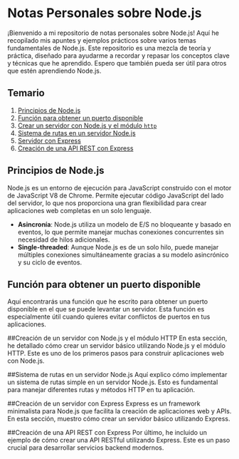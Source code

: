 # Notas Personales sobre Node.js

¡Bienvenido a mi repositorio de notas personales sobre Node.js! Aquí he recopilado mis apuntes y ejemplos prácticos sobre varios temas fundamentales de Node.js. Este repositorio es una mezcla de teoría y práctica, diseñado para ayudarme a recordar y repasar los conceptos clave y técnicas que he aprendido. Espero que también pueda ser útil para otros que estén aprendiendo Node.js.

## Temario

1. [Principios de Node.js](#principios-de-nodejs)
2. [Función para obtener un puerto disponible](#función-para-obtener-un-puerto-disponible)
3. [Crear un servidor con Node.js y el módulo `http`](#crear-un-servidor-con-nodejs-y-el-módulo-http)
4. [Sistema de rutas en un servidor Node.js](#sistema-de-rutas-en-un-servidor-nodejs)
5. [Servidor con Express](#servidor-con-express)
6. [Creación de una API REST con Express](#creación-de-una-api-rest-con-express)

## Principios de Node.js

Node.js es un entorno de ejecución para JavaScript construido con el motor de JavaScript V8 de Chrome. Permite ejecutar código JavaScript del lado del servidor, lo que nos proporciona una gran flexibilidad para crear aplicaciones web completas en un solo lenguaje.

- **Asincronía**: Node.js utiliza un modelo de E/S no bloqueante y basado en eventos, lo que permite manejar muchas conexiones concurrentes sin necesidad de hilos adicionales.
- **Single-threaded**: Aunque Node.js es de un solo hilo, puede manejar múltiples conexiones simultáneamente gracias a su modelo asincrónico y su ciclo de eventos.

## Función para obtener un puerto disponible

Aquí encontrarás una función que he escrito para obtener un puerto disponible en el que se puede levantar un servidor. Esta función es especialmente útil cuando quieres evitar conflictos de puertos en tus aplicaciones.

##Creación de un servidor con Node.js y el módulo HTTP
En esta sección, he detallado cómo crear un servidor básico utilizando Node.js y el módulo HTTP. Este es uno de los primeros pasos para construir aplicaciones web con Node.js.

##Sistema de rutas en un servidor Node.js
Aquí explico cómo implementar un sistema de rutas simple en un servidor Node.js. Esto es fundamental para manejar diferentes rutas y métodos HTTP en tu aplicación.

##Creación de un servidor con Express
Express es un framework minimalista para Node.js que facilita la creación de aplicaciones web y APIs. En esta sección, muestro cómo crear un servidor básico utilizando Express.

##Creación de una API REST con Express
Por último, he incluido un ejemplo de cómo crear una API RESTful utilizando Express. Este es un paso crucial para desarrollar servicios backend modernos.
